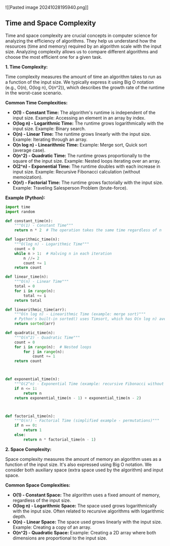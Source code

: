 ![[Pasted image 20241028195940.png]]

## Time and Space Complexity

Time and space complexity are crucial concepts in computer science for analyzing the efficiency of algorithms. They help us understand how the resources (time and memory) required by an algorithm scale with the input size.  Analyzing complexity allows us to compare different algorithms and choose the most efficient one for a given task.

**1. Time Complexity:**

Time complexity measures the amount of time an algorithm takes to run as a function of the input size. We typically express it using Big O notation (e.g., O(n), O(log n), O(n^2)), which describes the growth rate of the runtime in the worst-case scenario.

**Common Time Complexities:**

* **O(1) - Constant Time:** The algorithm's runtime is independent of the input size.  Example: Accessing an element in an array by index.
* **O(log n) - Logarithmic Time:** The runtime grows logarithmically with the input size. Example: Binary search.
* **O(n) - Linear Time:** The runtime grows linearly with the input size. Example: Iterating through an array.
* **O(n log n) - Linearithmic Time:**  Example: Merge sort, Quick sort (average case).
* **O(n^2) - Quadratic Time:** The runtime grows proportionally to the square of the input size.  Example: Nested loops iterating over an array.
* **O(2^n) - Exponential Time:** The runtime doubles with each increase in input size. Example: Recursive Fibonacci calculation (without memoization).
* **O(n!) - Factorial Time:** The runtime grows factorially with the input size. Example: Traveling Salesperson Problem (brute-force).


**Example (Python):**
```python
import time
import random

def constant_time(n):
    """O(1) - Constant Time"""
    return n * 2  # The operation takes the same time regardless of n

def logarithmic_time(n):
    """O(log n) - Logarithmic Time"""
    count = 0
    while n > 1:  # Halving n in each iteration
        n //= 2
        count += 1
    return count

def linear_time(n):
    """O(n) - Linear Time"""
    total = 0
    for i in range(n):
        total += i
    return total

def linearithmic_time(arr):
    """O(n log n) - Linearithmic Time (example: merge sort)"""
    # Python's built-in sorted() uses Timsort, which has O(n log n) average case complexity
    return sorted(arr)

def quadratic_time(n):
    """O(n^2) - Quadratic Time"""
    count = 0
    for i in range(n):  # Nested loops
        for j in range(n):
            count += 1
    return count



def exponential_time(n):
    """O(2^n) - Exponential Time (example: recursive Fibonacci without memoization)"""
    if n <= 1:
        return n
    return exponential_time(n - 1) + exponential_time(n - 2)



def factorial_time(n):
    """O(n!) - Factorial Time (simplified example - permutations)"""
    if n == 0:
        return 1
    else:
        return n * factorial_time(n - 1)

```

**2. Space Complexity:**

Space complexity measures the amount of memory an algorithm uses as a function of the input size.  It's also expressed using Big O notation.  We consider both auxiliary space (extra space used by the algorithm) and input space.


**Common Space Complexities:**

* **O(1) - Constant Space:**  The algorithm uses a fixed amount of memory, regardless of the input size.
* **O(log n) - Logarithmic Space:** The space used grows logarithmically with the input size.  Often related to recursive algorithms with logarithmic depth.
* **O(n) - Linear Space:** The space used grows linearly with the input size. Example: Creating a copy of an array.
* **O(n^2) - Quadratic Space:**  Example: Creating a 2D array where both dimensions are proportional to the input size.
